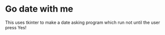# Go date with me 
This uses tkinter to make a date asking program which run not until the user press Yes!